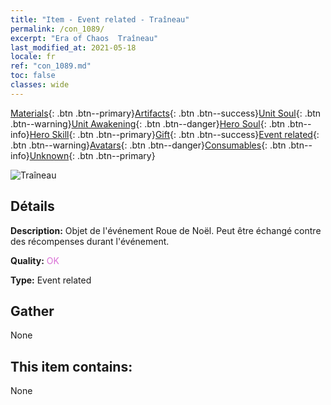 ```yaml
---
title: "Item - Event related - Traîneau"
permalink: /con_1089/
excerpt: "Era of Chaos  Traîneau"
last_modified_at: 2021-05-18
locale: fr
ref: "con_1089.md"
toc: false
classes: wide
---
```

 [Materials](/ItemsFR/){: .btn .btn--primary}[Artifacts](/ItemsFR/Artifacts/){: .btn .btn--success}[Unit Soul](/ItemsFR/UnitSoul/){: .btn .btn--warning}[Unit Awakening](/ItemsFR/UnitAwakening/){: .btn .btn--danger}[Hero Soul](/ItemsFR/HeroSoul/){: .btn .btn--info}[Hero Skill](/ItemsFR/HeroSkill/){: .btn .btn--primary}[Gift](/ItemsFR/Gift/){: .btn .btn--success}[Event related](/ItemsFR/Events/){: .btn .btn--warning}[Avatars](/ItemsFR/Avatars/){: .btn .btn--danger}[Consumables](/ItemsFR/Consumables/){: .btn .btn--info}[Unknown](/ItemsFR/Unknown/){: .btn .btn--primary}

 ![Traîneau](/images/t/i_690015.png)

## Détails
 **Description:** Objet de l'événement Roue de Noël. Peut être échangé contre des récompenses durant l'événement.

 **Quality:** <span style="color: #DA70D6">OK</span>

 **Type:** Event related

## Gather

  None

## This item contains:

  None

